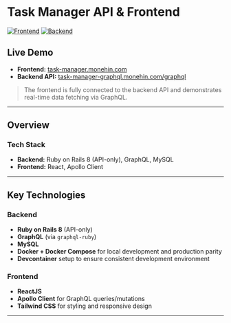 # Task Manager API & Frontend

[![Frontend](https://img.shields.io/badge/Frontend-React.js-blue)](https://task-manager.monehin.com)
[![Backend](https://img.shields.io/badge/Backend-GraphQL%20%2B%20Rails-red)](https://task-manager-graphql.monehin.com/graphql)

## Live Demo

- **Frontend:** [task-manager.monehin.com](https://task-manager.monehin.com)
- **Backend API:** [task-manager-graphql.monehin.com/graphql](https://task-manager-graphql.monehin.com/graphql)

> The frontend is fully connected to the backend API and demonstrates real-time data fetching via GraphQL.

---

## Overview

### Tech Stack

- **Backend:** Ruby on Rails 8 (API-only), GraphQL, MySQL
- **Frontend:** React, Apollo Client


---

## Key Technologies

### Backend

- **Ruby on Rails 8** (API-only)
- **GraphQL** (via `graphql-ruby`)
- **MySQL**
- **Docker + Docker Compose** for local development and production parity
- **Devcontainer** setup to ensure consistent development environment

### Frontend

- **ReactJS**
- **Apollo Client** for GraphQL queries/mutations
- **Tailwind CSS** for styling and responsive design

---




